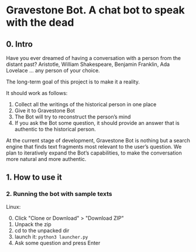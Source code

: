 # Gravestone Bot. A chat bot to speak with the dead

## 0. Intro

Have you ever dreamed of having a conversation with a person from the distant past? Aristotle, William Shakespeare, Benjamin Franklin, Ada Lovelace … any person of your choice. 

The long-term goal of this project is to make it a reality. 

It should work as follows:

1. Collect all the writings of the historical person in one place
2. Give it to Gravestone Bot
3. The Bot will try to reconstruct the person’s mind 
4. If you ask the Bot some question, it should provide an answer that is authentic to the historical person.

At the current stage of development, Gravestone Bot is nothing but a search engine that finds text fragments most relevant to the user’s question. 
We plan to iteratively expand the Bot’s capabilities, to make the conversation more natural and more authentic. 

## 1. How to use it 
### 2. Running the bot with sample texts

Linux:

0. Click "Clone or Download" > "Download ZIP"
1. Unpack the zip
2. cd to the unpacked dir
3. launch it: `python3 launcher.py`
4. Ask some question and press Enter
